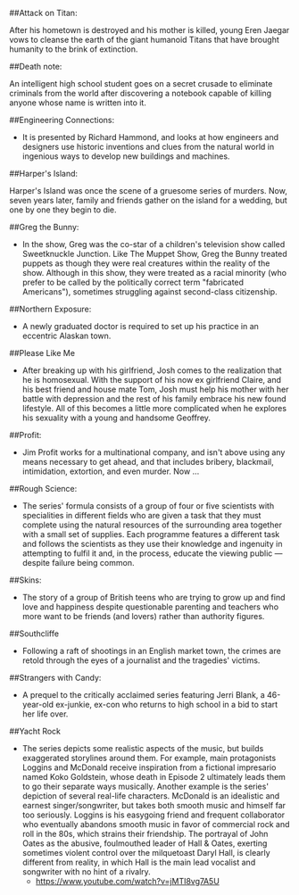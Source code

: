##Attack on Titan:

After his hometown is destroyed and his mother is killed, young Eren Jaegar vows to cleanse the earth of the giant humanoid Titans that have brought humanity to the brink of extinction.

##Death note:

An intelligent high school student goes on a secret crusade to eliminate criminals from the world after discovering a notebook capable of killing anyone whose name is written into it.

##Engineering Connections:

- It is presented by Richard Hammond, and looks at how engineers and designers use historic inventions and clues from the natural world in ingenious ways to develop new buildings and machines.

##Harper's Island:

Harper's Island was once the scene of a gruesome series of murders. Now, seven years later, family and friends gather on the island for a wedding, but one by one they begin to die.

##Greg the Bunny:

- In the show, Greg was the co-star of a children's television show called Sweetknuckle Junction. Like The Muppet Show, Greg the Bunny treated puppets as though they were real creatures within the reality of the show. Although in this show, they were treated as a racial minority (who prefer to be called by the politically correct term "fabricated Americans"), sometimes struggling against second-class citizenship.

##Northern Exposure:

- A newly graduated doctor is required to set up his practice in an eccentric Alaskan town.

##Please Like Me

- After breaking up with his girlfriend, Josh comes to the realization that he is homosexual. With the support of his now ex girlfriend Claire, and his best friend and house mate Tom, Josh must help his mother with her battle with depression and the rest of his family embrace his new found lifestyle. All of this becomes a little more complicated when he explores his sexuality with a young and handsome Geoffrey.

##Profit:

- Jim Profit works for a multinational company, and isn't above using any means necessary to get ahead, and that includes bribery, blackmail, intimidation, extortion, and even murder. Now ...

##Rough Science:

- The series' formula consists of a group of four or five scientists with specialities in different fields who are given a task that they must complete using the natural resources of the surrounding area together with a small set of supplies. Each programme features a different task and follows the scientists as they use their knowledge and ingenuity in attempting to fulfil it and, in the process, educate the viewing public — despite failure being common.

##Skins:

- The story of a group of British teens who are trying to grow up and find love and happiness despite questionable parenting and teachers who more want to be friends (and lovers) rather than authority figures.

##Southcliffe

- Following a raft of shootings in an English market town, the crimes are retold through the eyes of a journalist and the tragedies' victims.

##Strangers with Candy:

- A prequel to the critically acclaimed series featuring Jerri Blank, a 46-year-old ex-junkie, ex-con who returns to high school in a bid to start her life over.

##Yacht Rock

- The series depicts some realistic aspects of the music, but builds exaggerated storylines around them. For example, main protagonists Loggins and McDonald receive inspiration from a fictional impresario named Koko Goldstein, whose death in Episode 2 ultimately leads them to go their separate ways musically. Another example is the series' depiction of several real-life characters. McDonald is an idealistic and earnest singer/songwriter, but takes both smooth music and himself far too seriously. Loggins is his easygoing friend and frequent collaborator who eventually abandons smooth music in favor of commercial rock and roll in the 80s, which strains their friendship. The portrayal of John Oates as the abusive, foulmouthed leader of Hall & Oates, exerting sometimes violent control over the milquetoast Daryl Hall, is clearly different from reality, in which Hall is the main lead vocalist and songwriter with no hint of a rivalry.
	- https://www.youtube.com/watch?v=jMTI8vg7A5U
